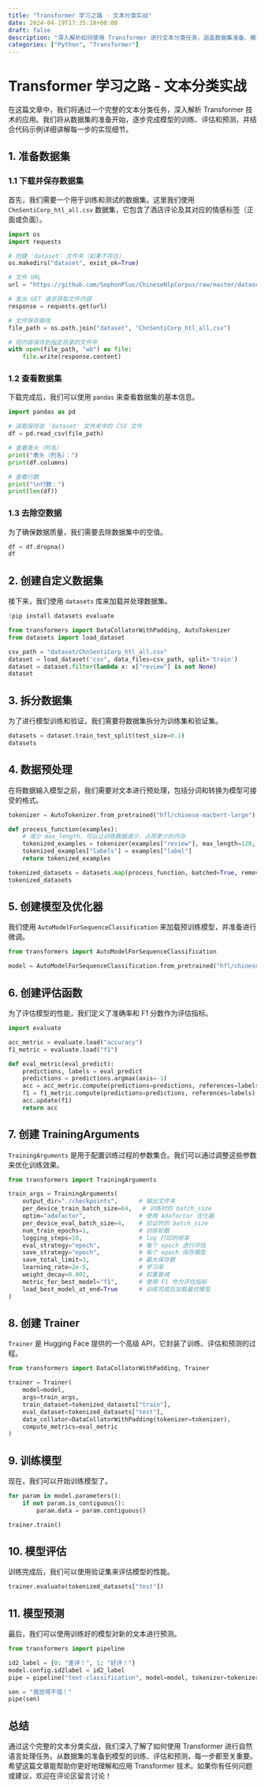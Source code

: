 ```yaml
---
title: "Transformer 学习之路 - 文本分类实战"
date: 2024-04-19T17:35:18+08:00
draft: false
description: "深入解析如何使用 Transformer 进行文本分类任务，涵盖数据集准备、模型训练与评估的全流程。"
categories: ["Python", "Transformer"]
---
```


# Transformer 学习之路 - 文本分类实战

在这篇文章中，我们将通过一个完整的文本分类任务，深入解析 Transformer 技术的应用。我们将从数据集的准备开始，逐步完成模型的训练、评估和预测，并结合代码示例详细讲解每一步的实现细节。

## 1. 准备数据集

### 1.1 下载并保存数据集

首先，我们需要一个用于训练和测试的数据集。这里我们使用 `ChnSentiCorp_htl_all.csv` 数据集，它包含了酒店评论及其对应的情感标签（正面或负面）。

```python
import os
import requests

# 创建 'dataset' 文件夹（如果不存在）
os.makedirs("dataset", exist_ok=True)

# 文件 URL
url = "https://github.com/SophonPlus/ChineseNlpCorpus/raw/master/datasets/ChnSentiCorp_htl_all/ChnSentiCorp_htl_all.csv"

# 发出 GET 请求获取文件内容
response = requests.get(url)

# 文件保存路径
file_path = os.path.join("dataset", "ChnSentiCorp_htl_all.csv")

# 将内容保存到指定目录的文件中
with open(file_path, "wb") as file:
    file.write(response.content)
```

### 1.2 查看数据集

下载完成后，我们可以使用 `pandas` 来查看数据集的基本信息。

```python
import pandas as pd

# 读取保存在 'dataset' 文件夹中的 CSV 文件
df = pd.read_csv(file_path)

# 查看表头（列名）
print("表头（列名）：")
print(df.columns)

# 查看行数
print("\n行数：")
print(len(df))
```

### 1.3 去除空数据

为了确保数据质量，我们需要去除数据集中的空值。

```python
df = df.dropna()
df
```

## 2. 创建自定义数据集

接下来，我们使用 `datasets` 库来加载并处理数据集。

```python
!pip install datasets evaluate
```

```python
from transformers import DataCollatorWithPadding, AutoTokenizer
from datasets import load_dataset

csv_path = "dataset/ChnSentiCorp_htl_all.csv"
dataset = load_dataset("csv", data_files=csv_path, split='train')
dataset = dataset.filter(lambda x: x["review"] is not None)
dataset
```

## 3. 拆分数据集

为了进行模型训练和验证，我们需要将数据集拆分为训练集和验证集。

```python
datasets = dataset.train_test_split(test_size=0.1)
datasets
```

## 4. 数据预处理

在将数据输入模型之前，我们需要对文本进行预处理，包括分词和转换为模型可接受的格式。

```python
tokenizer = AutoTokenizer.from_pretrained("hfl/chinese-macbert-large")

def process_function(examples):
    # 减少 max_length，可以让训练数据减少，占用更少的内存
    tokenized_examples = tokenizer(examples["review"], max_length=128, truncation=True)
    tokenized_examples["labels"] = examples["label"]
    return tokenized_examples

tokenized_datasets = datasets.map(process_function, batched=True, remove_columns=datasets["train"].column_names)
tokenized_datasets
```

## 5. 创建模型及优化器

我们使用 `AutoModelForSequenceClassification` 来加载预训练模型，并准备进行微调。

```python
from transformers import AutoModelForSequenceClassification

model = AutoModelForSequenceClassification.from_pretrained("hfl/chinese-macbert-large")
```

## 6. 创建评估函数

为了评估模型的性能，我们定义了准确率和 F1 分数作为评估指标。

```python
import evaluate

acc_metric = evaluate.load("accuracy")
f1_metric = evaluate.load("f1")

def eval_metric(eval_predict):
    predictions, labels = eval_predict
    predictions = predictions.argmax(axis=-1)
    acc = acc_metric.compute(predictions=predictions, references=labels)
    f1 = f1_metric.compute(predictions=predictions, references=labels)
    acc.update(f1)
    return acc
```

## 7. 创建 TrainingArguments

`TrainingArguments` 是用于配置训练过程的参数集合。我们可以通过调整这些参数来优化训练效果。

```python
from transformers import TrainingArguments

train_args = TrainingArguments(
    output_dir="./checkpoints",      # 输出文件夹
    per_device_train_batch_size=64,   # 训练时的 batch_size
    optim="adafactor",               # 使用 Adafactor 优化器
    per_device_eval_batch_size=4,    # 验证时的 batch_size
    num_train_epochs=1,              # 训练轮数
    logging_steps=10,                # log 打印的频率
    eval_strategy="epoch",           # 每个 epoch 进行评估
    save_strategy="epoch",           # 每个 epoch 保存模型
    save_total_limit=3,              # 最大保存数
    learning_rate=2e-5,              # 学习率
    weight_decay=0.001,              # 权重衰减
    metric_for_best_model="f1",      # 使用 F1 作为评估指标
    load_best_model_at_end=True      # 训练完成后加载最优模型
)
```

## 8. 创建 Trainer

`Trainer` 是 Hugging Face 提供的一个高级 API，它封装了训练、评估和预测的过程。

```python
from transformers import DataCollatorWithPadding, Trainer

trainer = Trainer(
    model=model,
    args=train_args,
    train_dataset=tokenized_datasets["train"],
    eval_dataset=tokenized_datasets["test"],
    data_collator=DataCollatorWithPadding(tokenizer=tokenizer),
    compute_metrics=eval_metric
)
```

## 9. 训练模型

现在，我们可以开始训练模型了。

```python
for param in model.parameters():
    if not param.is_contiguous():
        param.data = param.contiguous()

trainer.train()
```

## 10. 模型评估

训练完成后，我们可以使用验证集来评估模型的性能。

```python
trainer.evaluate(tokenized_datasets["test"])
```

## 11. 模型预测

最后，我们可以使用训练好的模型对新的文本进行预测。

```python
from transformers import pipeline

id2_label = {0: "差评！", 1: "好评！"}
model.config.id2label = id2_label
pipe = pipeline("text-classification", model=model, tokenizer=tokenizer, device=0)

sen = "我觉得不错！"
pipe(sen)
```

## 总结

通过这个完整的文本分类实战，我们深入了解了如何使用 Transformer 进行自然语言处理任务。从数据集的准备到模型的训练、评估和预测，每一步都至关重要。希望这篇文章能帮助你更好地理解和应用 Transformer 技术。如果你有任何问题或建议，欢迎在评论区留言讨论！